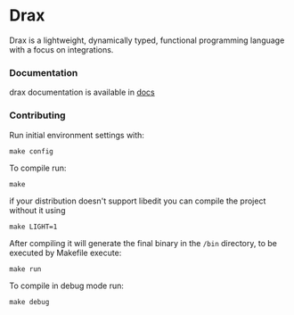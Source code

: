 # Drax

Drax is a lightweight, dynamically typed, functional programming language with a focus on integrations. <br/>

### Documentation
drax documentation is available in [docs](./docs/index.md)

### Contributing

Run initial environment settings with:

```
make config
```

To compile run:

```
make
```

if your distribution doesn't support libedit you can compile the project without it using
```
make LIGHT=1
```

After compiling it will generate the final binary in the `/bin` directory, to be executed by Makefile execute:
```
make run
```

To compile in debug mode run:

```
make debug
```


